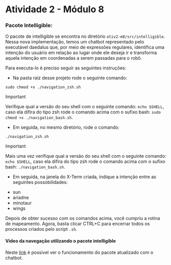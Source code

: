 # Atividade 2 - Módulo 8

### Pacote Intelligible:

O pacote de intelligible se encontra no diretório `ativ2-m8/src/intelligible`. Nessa nova implementação, temos um chatbot representado pelo executável daedalus que, por meio de expressões regulares, identifica uma intenção do usuário em relação ao lugar onde ele deseja ir e transforma aquela intenção em coordenadas a serem passadas para o robô.

Para executa-lo é preciso seguir as seguintes instruções:

- Na pasta raíz desse projeto rode o seguinte comando:

```
sudo chmod +x ./navigation_zsh.sh
```

> [!IMPORTANT]
> Verifique qual a versão do seu shell com o seguinte comando: ```echo $SHELL```, caso ela difira do tipo zsh rode o comando acima com o sufixo bash: ```sudo chmod +x ./navigation_bash.sh```.

- Em seguida, no mesmo diretório, rode o comando:

```
./navigation_zsh.sh
```

> [!IMPORTANT]
> Mais uma vez verifique qual a versão do seu shell com o seguinte comando: ```echo $SHELL```, caso ela difira do tipo zsh rode o comando acima com o sufixo bash: ```./navigation_bash.sh```.

- Em seguida, na janela do X-Term criada, indique a intenção entre as seguintes possobilidades:

+ sun
+ ariadne
+ minotaur
+ wings

Depois de obter sucesso com os comandos acima, você cumpriu a rotina de mapeamento. Agora, basta clicar CTRL+C para encerrar todos os processos criados pelo script `.sh`.

#### Video da navegação utilizando o pacote intelligible
Neste [link](https://youtu.be/akOfqSXRPs8) é possível ver o funcionamento do pacote atualizado com o chatbot.

